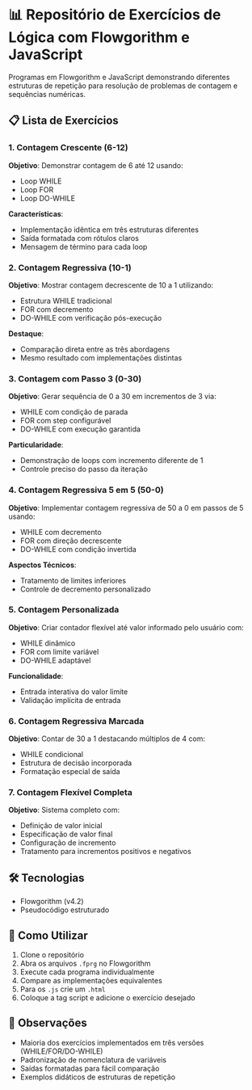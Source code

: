 # 📊 Repositório de Exercícios de Lógica com Flowgorithm e JavaScript

Programas em Flowgorithm e JavaScript demonstrando diferentes estruturas de repetição para resolução de problemas de contagem e sequências numéricas.

## 📋 Lista de Exercícios

### 1. Contagem Crescente (6-12)
**Objetivo**: Demonstrar contagem de 6 até 12 usando:
- Loop WHILE
- Loop FOR
- Loop DO-WHILE

**Características**:
- Implementação idêntica em três estruturas diferentes
- Saída formatada com rótulos claros
- Mensagem de término para cada loop

### 2. Contagem Regressiva (10-1)
**Objetivo**: Mostrar contagem decrescente de 10 a 1 utilizando:
- Estrutura WHILE tradicional
- FOR com decremento
- DO-WHILE com verificação pós-execução

**Destaque**:
- Comparação direta entre as três abordagens
- Mesmo resultado com implementações distintas

### 3. Contagem com Passo 3 (0-30)
**Objetivo**: Gerar sequência de 0 a 30 em incrementos de 3 via:
- WHILE com condição de parada
- FOR com step configurável
- DO-WHILE com execução garantida

**Particularidade**:
- Demonstração de loops com incremento diferente de 1
- Controle preciso do passo da iteração

### 4. Contagem Regressiva 5 em 5 (50-0)
**Objetivo**: Implementar contagem regressiva de 50 a 0 em passos de 5 usando:
- WHILE com decremento
- FOR com direção decrescente
- DO-WHILE com condição invertida

**Aspectos Técnicos**:
- Tratamento de limites inferiores
- Controle de decremento personalizado

### 5. Contagem Personalizada
**Objetivo**: Criar contador flexível até valor informado pelo usuário com:
- WHILE dinâmico
- FOR com limite variável
- DO-WHILE adaptável

**Funcionalidade**:
- Entrada interativa do valor limite
- Validação implícita de entrada

### 6. Contagem Regressiva Marcada
**Objetivo**: Contar de 30 a 1 destacando múltiplos de 4 com:
- WHILE condicional
- Estrutura de decisão incorporada
- Formatação especial de saída

### 7. Contagem Flexível Completa
**Objetivo**: Sistema completo com:
- Definição de valor inicial
- Especificação de valor final
- Configuração de incremento
- Tratamento para incrementos positivos e negativos

## 🛠️ Tecnologias
- Flowgorithm (v4.2)
- Pseudocódigo estruturado

## 🚀 Como Utilizar
1. Clone o repositório
2. Abra os arquivos `.fprg` no Flowgorithm
3. Execute cada programa individualmente
4. Compare as implementações equivalentes
5. Para os `.js` crie um `.html`
6. Coloque a tag script e adicione o exercício desejado

## 📌 Observações
- Maioria dos exercícios implementados em três versões (WHILE/FOR/DO-WHILE)
- Padronização de nomenclatura de variáveis
- Saídas formatadas para fácil comparação
- Exemplos didáticos de estruturas de repetição

